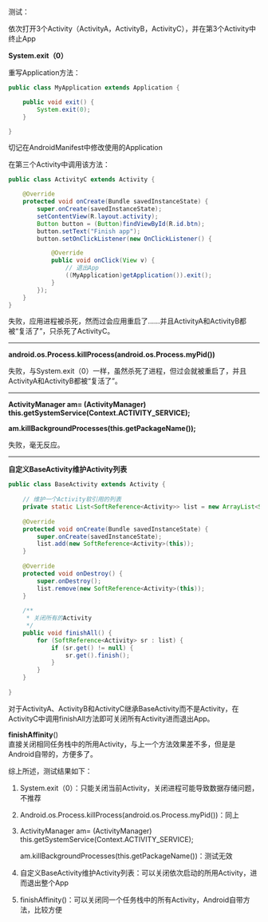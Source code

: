 测试：

依次打开3个Activity（ActivityA，ActivityB，ActivityC），并在第3个Activity中终止App

**System.exit（0）**

重写Application方法：

```java
public class MyApplication extends Application {  

    public void exit() {  
        System.exit(0);  
    }  

}
```

切记在AndroidManifest中修改使用的Application

在第三个Activity中调用该方法：

```java
public class ActivityC extends Activity {  

    @Override  
    protected void onCreate(Bundle savedInstanceState) {  
        super.onCreate(savedInstanceState);  
        setContentView(R.layout.activity);  
        Button button = (Button)findViewById(R.id.btn);  
        button.setText("Finish app");  
        button.setOnClickListener(new OnClickListener() {  

            @Override  
            public void onClick(View v) {  
                // 退出App  
                ((MyApplication)getApplication()).exit();  
            }  
        });  
    }  
}
```

失败，应用进程被杀死，然而过会应用重启了……并且ActivityA和ActivityB都被“复活了”，只杀死了ActivityC。

---

**android.os.Process.killProcess\(android.os.Process.myPid\(\)\)**

失败，与System.exit（0）一样，虽然杀死了进程，但过会就被重启了，并且ActivityA和ActivityB都被“复活了”。

---

**ActivityManager am= \(ActivityManager\) this.getSystemService\(Context.ACTIVITY\_SERVICE\);**

**am.killBackgroundProcesses\(this.getPackageName\(\)\);**

失败，毫无反应。

---

**自定义BaseActivity维护Activity列表**

```java
public class BaseActivity extends Activity {  
  
    // 维护一个Activity软引用的列表  
    private static List<SoftReference<Activity>> list = new ArrayList<SoftReference<Activity>>();  
  
    @Override  
    protected void onCreate(Bundle savedInstanceState) {  
        super.onCreate(savedInstanceState);  
        list.add(new SoftReference<Activity>(this));  
    }  
  
    @Override  
    protected void onDestroy() {  
        super.onDestroy();  
        list.remove(new SoftReference<Activity>(this));  
    }  
  
    /** 
     * 关闭所有的Activity 
     */  
    public void finishAll() {  
        for (SoftReference<Activity> sr : list) {  
            if (sr.get() != null) {  
                sr.get().finish();  
            }  
        }  
    }  
  
}  
```

对于ActivityA、ActivityB和ActivityC继承BaseActivity而不是Activity，在ActivityC中调用finishAll方法即可关闭所有Activity进而退出App。

**finishAffinity**\(\)  
直接关闭相同任务栈中的所用Activity，与上一个方法效果差不多，但是是Android自带的，方便多了。

综上所述，测试结果如下：

1. System.exit（0）：只能关闭当前Activity，关闭进程可能导致数据存储问题，不推荐

2. Android.os.Process.killProcess\(android.os.Process.myPid\(\)\)：同上

3. ActivityManager am= \(ActivityManager\) this.getSystemService\(Context.ACTIVITY\_SERVICE\);

   am.killBackgroundProcesses\(this.getPackageName\(\)\)：测试无效

4. 自定义BaseActivity维护Activity列表：可以关闭依次启动的所用Activity，进而退出整个App

5. finishAffinity\(\)：可以关闭同一个任务栈中的所有Activity，Android自带方法，比较方便



